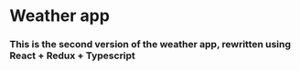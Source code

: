 # Weather app
### This is the second version of the weather app, rewritten using React + Redux + Typescript
